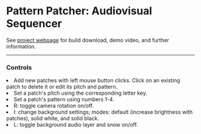 <h1> Pattern Patcher: Audiovisual Sequencer</h1>
See <a href="https://ccrma.stanford.edu/~jjmills/256A/hw3/">project webpage</a> for build download, demo video, and further information.

------------
<h3> Controls </h3>
<li>Add new patches with left mouse button clicks. Click on an existing patch
        to delete it or edit its pitch and pattern.</li>
<li>Set a patch's pitch using the corresponding letter key.</li>
<li>Set a patch's pattern using numbers 1-4.</li>
<li>R: toggle camera rotation on/off.</li>
<li>I: change background settings; modes: default (increase brightness with patches), solid white, and solid black.</li>
<li>L: toggle background audio layer and snow on/off.</li>
